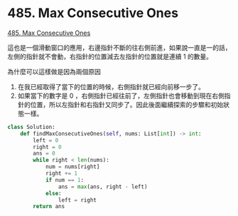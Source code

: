 # 485. Max Consecutive Ones

[485. Max Consecutive Ones](https://leetcode.com/problems/max-consecutive-ones/)

這也是一個滑動窗口的應用，右邊指針不斷的往右側前進，如果說一直是一的話，左側的指針就不會動，右指針的位置減去左指針的位置就是連續 1 的數量。

為什麼可以這樣做是因為兩個原因

1. 在我已經取得了當下的位置的時候，右側指針就已經向前移一步了。
2. 如果當下的數字是 0 ，右側指針已經往前了，左側指針也會移動到現在右側指針的位置，所以左指針和右指針又同步了。因此後面繼續探索的步驟和初始狀態一樣。

```python
class Solution:
    def findMaxConsecutiveOnes(self, nums: List[int]) -> int:
        left = 0
        right = 0
        ans = 0
        while right < len(nums):
            num = nums[right]
            right += 1
            if num == 1:
                ans = max(ans, right - left)
            else:
                left = right
        return ans
```

